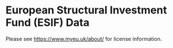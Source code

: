 # European Structural Investment Fund (ESIF) Data

Please see https://www.myeu.uk/about/ for license information.
